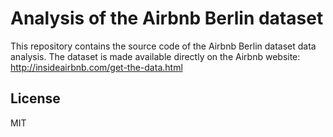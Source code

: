# Analysis of the Airbnb Berlin dataset

This repository contains the source code of the Airbnb Berlin dataset data analysis.
The dataset is made available directly on the Airbnb website: http://insideairbnb.com/get-the-data.html

## License

MIT